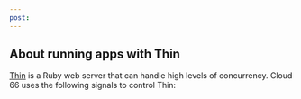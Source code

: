 ```yaml
---
post: 
---
```


## About running apps with Thin

[Thin](http://code.macournoyer.com/thin/) is a Ruby web server that can handle high levels of concurrency. Cloud 66 uses the following signals to control Thin:

